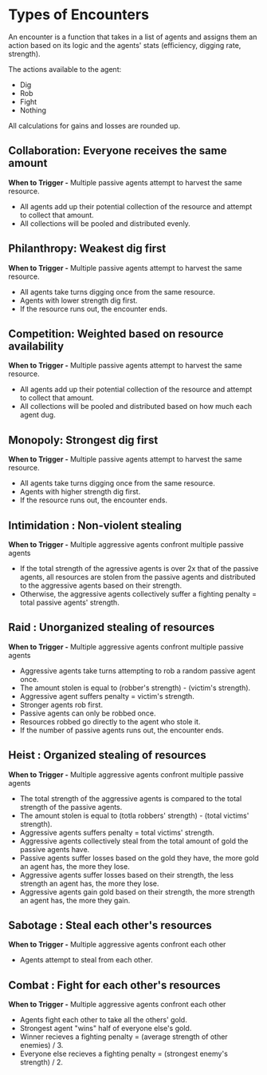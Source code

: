 # Types of Encounters

An encounter is a function that takes in a list of agents and assigns them an action based on its logic and the agents' stats (efficiency, digging rate, strength).

The actions available to the agent:

- Dig
- Rob
- Fight
- Nothing

All calculations for gains and losses are rounded up.

## Collaboration: Everyone receives the same amount

**When to Trigger -** Multiple passive agents attempt to harvest the same resource.

- All agents add up their potential collection of the resource and attempt to collect that amount.
- All collections will be pooled and distributed evenly.

## Philanthropy: Weakest dig first

**When to Trigger -** Multiple passive agents attempt to harvest the same resource.

- All agents take turns digging once from the same resource.
- Agents with lower strength dig first.
- If the resource runs out, the encounter ends.

## Competition: Weighted based on resource availability

**When to Trigger -** Multiple passive agents attempt to harvest the same resource.

- All agents add up their potential collection of the resource and attempt to collect that amount.
- All collections will be pooled and distributed based on how much each agent dug.

## Monopoly: Strongest dig first

**When to Trigger -** Multiple passive agents attempt to harvest the same resource.

- All agents take turns digging once from the same resource.
- Agents with higher strength dig first.
- If the resource runs out, the encounter ends.

## Intimidation : Non-violent stealing

**When to Trigger -** Multiple aggressive agents confront multiple passive agents

- If the total strength of the agressive agents is over 2x that of the passive agents, all resources are stolen from the passive agents and distributed to the aggressive agents based on their strength.
- Otherwise, the aggressive agents collectively suffer a fighting penalty = total passive agents' strength.

## Raid : Unorganized stealing of resources

**When to Trigger -** Multiple aggressive agents confront multiple passive agents

- Aggressive agents take turns attempting to rob a random passive agent once.
- The amount stolen is equal to (robber's strength) - (victim's strength).
- Aggressive agent suffers penalty = victim's strength.
- Stronger agents rob first.
- Passive agents can only be robbed once.
- Resources robbed go directly to the agent who stole it.
- If the number of passive agents runs out, the encounter ends.

## Heist : Organized stealing of resources

**When to Trigger -** Multiple aggressive agents confront multiple passive agents

- The total strength of the aggressive agents is compared to the total strength of the passive agents.
- The amount stolen is equal to (totla robbers' strength) - (total victims' strength).
- Aggressive agents suffers penalty = total victims' strength.
- Aggressive agents collectively steal from the total amount of gold the passive agents have.
- Passive agents suffer losses based on the gold they have, the more gold an agent has, the more they lose.
- Aggressive agents suffer losses based on their strength, the less strength an agent has, the more they lose.
- Aggressive agents gain gold based on their strength, the more strength an agent has, the more they gain.

## Sabotage : Steal each other's resources

**When to Trigger -** Multiple aggressive agents confront each other

- Agents attempt to steal from each other.

## Combat : Fight for each other's resources

**When to Trigger -** Multiple aggressive agents confront each other

- Agents fight each other to take all the others' gold.
- Strongest agent "wins" half of everyone else's gold.
- Winner recieves a fighting penalty = (average strength of other enemies) / 3.
- Everyone else recieves a fighting penalty = (strongest enemy's strength) / 2.
